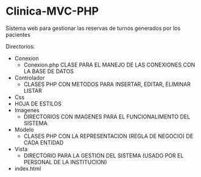 # Clinica-MVC-PHP
Sistema web para gestionar las reservas de turnos generados por los pacientes


Directorios:
- Conexion
  - Conexion.php CLASE PARA EL MANEJO DE LAS CONEXIONES CON LA BASE DE DATOS
- Controlador
  - CLASES PHP CON METODOS PARA INSERTAR, EDITAR, ELIMINAR LISTAR
- Css
 - HOJA DE ESTILOS
- Imagenes
  - DIRECTORIOS CON IMAGENES PARA EL FUNCIONALIMENTO DEL SISTEMA
- Modelo
  - CLASES PHP CON LA REPRESENTACION (REGLA DE NEGOCIO) DE CADA ENTIDAD
- Vista
  - DIRECTORIO PARA LA GESTION DEL SISTEMA (USADO POR EL PERSONAL DE LA INSTITUCION)
- index.html
